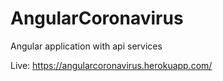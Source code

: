 # AngularCoronavirus
 Angular application with api services
 
 Live: https://angularcoronavirus.herokuapp.com/
 
